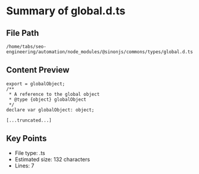 # Summary of global.d.ts
  
## File Path
`/home/tabs/seo-engineering/automation/node_modules/@sinonjs/commons/types/global.d.ts`

## Content Preview
```
export = globalObject;
/**
 * A reference to the global object
 * @type {object} globalObject
 */
declare var globalObject: object;

[...truncated...]
```

## Key Points
- File type: .ts
- Estimated size: 132 characters
- Lines: 7
